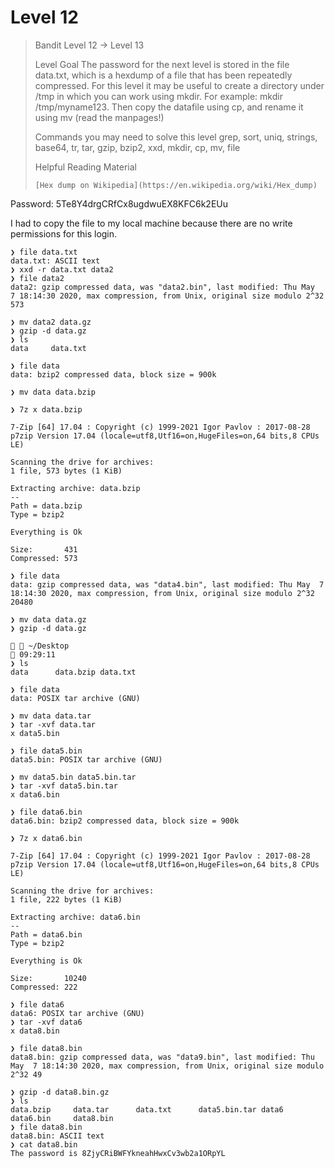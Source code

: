 # Level 12
> Bandit Level 12 → Level 13
> 
> Level Goal
> The password for the next level is stored in the file data.txt, which is a hexdump of a file that has been repeatedly compressed. For this level it may be useful to create a directory under /tmp in which you can work using mkdir. For example: mkdir /tmp/myname123. Then copy the datafile using cp, and rename it using mv (read the manpages!)
> 
> Commands you may need to solve this level
> grep, sort, uniq, strings, base64, tr, tar, gzip, bzip2, xxd, mkdir, cp, mv, file
> 
> Helpful Reading Material
> 
>     [Hex dump on Wikipedia](https://en.wikipedia.org/wiki/Hex_dump)


Password: 5Te8Y4drgCRfCx8ugdwuEX8KFC6k2EUu

I had to copy the file to my local machine because there are no write permissions for this login.

```Console
❯ file data.txt
data.txt: ASCII text
❯ xxd -r data.txt data2
❯ file data2
data2: gzip compressed data, was "data2.bin", last modified: Thu May  7 18:14:30 2020, max compression, from Unix, original size modulo 2^32 573

❯ mv data2 data.gz
❯ gzip -d data.gz
❯ ls
data     data.txt

❯ file data
data: bzip2 compressed data, block size = 900k

❯ mv data data.bzip

❯ 7z x data.bzip

7-Zip [64] 17.04 : Copyright (c) 1999-2021 Igor Pavlov : 2017-08-28
p7zip Version 17.04 (locale=utf8,Utf16=on,HugeFiles=on,64 bits,8 CPUs LE)

Scanning the drive for archives:
1 file, 573 bytes (1 KiB)

Extracting archive: data.bzip
--
Path = data.bzip
Type = bzip2

Everything is Ok

Size:       431
Compressed: 573

❯ file data
data: gzip compressed data, was "data4.bin", last modified: Thu May  7 18:14:30 2020, max compression, from Unix, original size modulo 2^32 20480

❯ mv data data.gz
❯ gzip -d data.gz

  ~/Desktop                                                                                                                        09:29:11
❯ ls
data      data.bzip data.txt

❯ file data
data: POSIX tar archive (GNU)

❯ mv data data.tar
❯ tar -xvf data.tar
x data5.bin

❯ file data5.bin
data5.bin: POSIX tar archive (GNU)

❯ mv data5.bin data5.bin.tar
❯ tar -xvf data5.bin.tar
x data6.bin

❯ file data6.bin
data6.bin: bzip2 compressed data, block size = 900k

❯ 7z x data6.bin

7-Zip [64] 17.04 : Copyright (c) 1999-2021 Igor Pavlov : 2017-08-28
p7zip Version 17.04 (locale=utf8,Utf16=on,HugeFiles=on,64 bits,8 CPUs LE)

Scanning the drive for archives:
1 file, 222 bytes (1 KiB)

Extracting archive: data6.bin
--
Path = data6.bin
Type = bzip2

Everything is Ok

Size:       10240
Compressed: 222

❯ file data6
data6: POSIX tar archive (GNU)
❯ tar -xvf data6
x data8.bin

❯ file data8.bin
data8.bin: gzip compressed data, was "data9.bin", last modified: Thu May  7 18:14:30 2020, max compression, from Unix, original size modulo 2^32 49

❯ gzip -d data8.bin.gz
❯ ls
data.bzip     data.tar      data.txt      data5.bin.tar data6         data6.bin     data8.bin
❯ file data8.bin
data8.bin: ASCII text
❯ cat data8.bin
The password is 8ZjyCRiBWFYkneahHwxCv3wb2a1ORpYL
```